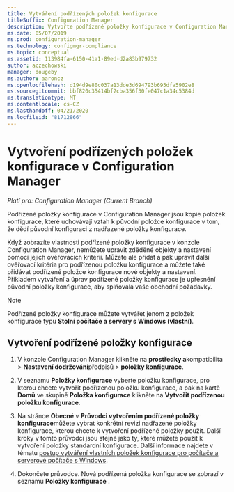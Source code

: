 ```yaml
---
title: Vytváření podřízených položek konfigurace
titleSuffix: Configuration Manager
description: Vytvořte podřízené položky konfigurace v Configuration Manager.
ms.date: 05/07/2019
ms.prod: configuration-manager
ms.technology: configmgr-compliance
ms.topic: conceptual
ms.assetid: 113984fa-6150-41a1-89ed-d2a83b979732
author: aczechowski
manager: dougeby
ms.author: aaroncz
ms.openlocfilehash: d194d9e80c037a13dde3d694793b695dfa5902e8
ms.sourcegitcommit: bbf820c35414bf2cba356f30fe047c1a34c5384d
ms.translationtype: MT
ms.contentlocale: cs-CZ
ms.lasthandoff: 04/21/2020
ms.locfileid: "81712866"
---
```

# <a name="how-to-create-child-configuration-items-in-configuration-manager"></a>Vytvoření podřízených položek konfigurace v Configuration Manager

*Platí pro: Configuration Manager (Current Branch)*

Podřízené položky konfigurace v Configuration Manager jsou kopie položek konfigurace, které uchovávají vztah k původní položce konfigurace v tom, že dědí původní konfiguraci z nadřazené položky konfigurace.  

Když zobrazíte vlastnosti podřízené položky konfigurace v konzole Configuration Manager, nemůžete upravit zděděné objekty a nastavení pomocí jejich ověřovacích kritérií. Můžete ale přidat a pak upravit další ověřovací kritéria pro podřízenou položku konfigurace a můžete také přidávat podřízené položce konfigurace nové objekty a nastavení.
Příkladem vytváření a úprav podřízené položky konfigurace je upřesnění původní položky konfigurace, aby splňovala vaše obchodní požadavky.  

> [!NOTE]  
>  Podřízené položky konfigurace můžete vytvářet jenom z položek konfigurace typu **Stolní počítače a servery s Windows (vlastní)**.  

## <a name="to-create-a-child-configuration-item"></a>Vytvoření podřízené položky konfigurace  

1.  V konzole Configuration Manager klikněte na **prostředky a**kompatibilita  >  **Nastavení dodržování**předpisů  >  **položky konfigurace**.  

3.  V seznamu **Položky konfigurace** vyberte položku konfigurace, pro kterou chcete vytvořit podřízenou položku konfigurace, a pak na kartě **Domů** ve skupině **Položka konfigurace** klikněte na **Vytvořit podřízenou položku konfigurace**.  

4.  Na stránce **Obecné** v **Průvodci vytvořením podřízené položky konfigurace**můžete vybrat konkrétní revizi nadřazené položky konfigurace, kterou chcete k vytvoření podřízené položky použít. Další kroky v tomto průvodci jsou stejné jako ty, které můžete použít k vytvoření položky standardní konfigurace. Další informace najdete v tématu [postup vytváření vlastních položek konfigurace pro počítače a serverové počítače s Windows](../../compliance/deploy-use/create-custom-configuration-items-for-windows-desktop-and-server-computers-managed-with-the-client.md).  

5.  Dokončete průvodce. Nová podřízená položka konfigurace se zobrazí v seznamu **Položky konfigurace** .  
